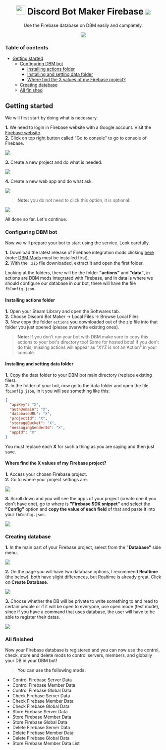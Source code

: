 <div align="center">
  <h1>
    <img src="https://silversunset.net/dbm/favicon.ico" width="30px"> Discord Bot Maker Firebase <img src="https://www.gstatic.com/devrel-devsite/prod/vcd1bbe5dda31d2b800805cc4c730b0229f847f2d108be33386b6e78644e79178/firebase/images/favicon.png">
  </h1>
  <p>
    Use the Firebase database on DBM easily and completely.
  </p>
  <a href="./LICENSE">
    <img src="https://img.shields.io/github/license/cappp/dbm-firebase?style=for-the-badge">
  </a>
</div>

### Table of contents

- [Getting started](#getting-started)
  - [Configuring DBM bot](#configuring-dbm-bot)
    - [Installing actions folder](#installing-actions-folder)
    - [Installing and setting data folder](#installing-and-setting-data-folder)
    - [Where find the X values of my Firebase project?](#where-to-find-the-x-values-of-my-firebase-project)
  - [Creating database](#creating-databse)
  - [All finished](#all-finished)

## Getting started

We will first start by doing what is necessary.

**1.** We need to login in Firebase website with a Google account. Visit the [Firebase website](https://firebase.com).<br>
**2.** Click on top right button called "Go to console" to go to console of Firebase.

![](https://i.imgur.com/Z1FONuA.png)<br>

**3.** Create a new project and do what is needed.

![](https://i.imgur.com/8ykgybu.png)

**4.** Create a new web app and do what ask.

![](https://i.imgur.com/mVnfFtY.png)

> **Note:** you do not need to click this option, it is optional:

![](https://i.imgur.com/BL8J9T8.png)

All done so far. Let's continue.

### Configuring DBM bot

Now we will prepare your bot to start using the service. Look carefully.

**1.** Download the latest release of Firebase integration mods clicking [here](https://github.com/cappp/dbm-firebase/archive/master.zip) (note: [DBM Mods](https://github.com/dbm-network/mods) must be installed first).<br>
**2.** With the `.zip` file downloaded, extract it and open the first folder.

Looking at the folders, there will be the folder **"actions"** and **"data"**, in actions are DBM mods integrated with Firebase, and in data is where we should configure our database in our bot, there will have the file `fbConfig.json`.

#### Installing actions folder

**1.** Open your Steam Library and open the Softwares tab.<br>
**2.** Choose Discord Bot Maker → Local Files → Browse Local Files<br>
**3.** Now copy the folder `actions` you downloaded out of the zip file into that folder you just opened (please overwrite existing ones).

> **Note:** If you don't run your bot with DBM make sure to copy this actions to your bot's directory too! Same for hosted bots! If you don't do this, missing actions will appear as "XYZ is not an Action" in your console.

#### Installing and setting data folder

**1.** Copy the data folder to your DBM bot main directory (replace existing files).<br>
**2.** In the folder of your bot, now go to the data folder and open the file `fbConfig.json`, in it you will see something like this:<br>
```json
{
  "apiKey": "X",
  "authDomain": "X",
  "databaseURL": "X",
  "projectId": "X",
  "storageBucket": "X",
  "messagingSenderId": "X",
  "appId": "X"
}
```
You must replace each **X** for such a thing as you are saying and then just save.

#### Where find the X values of my Firebase project?

**1.** Access your chosen Firebase project.<br>
**2.** Go to where your project settings are.

![](https://i.imgur.com/ClT2STE.png)

**3.** Scroll down and you will see the apps of your project (create one if you don't have one), go to where is **"Firebase SDK snippet"** and select the **"Config"** option and **copy the value of each field** of that and paste it into your `fbConfig.json`.

![](https://imgur.com/a/ARjGd7B)

### Creating database

**1.** In the main part of your Firebase project, select from the **"Database"** side menu.

![](https://i.imgur.com/FwsqNkn.png)

**2.** On the page you will have two database options, I recommend **Realtime** (the below), both have slight differences, but Realtime is already great. Click on **Create Database**.

![](https://i.imgur.com/Uopser3.png)

**3.** Choose whether the DB will be private to write something to and read to certain people or if it will be open to everyone, use open mode (test mode), since if you have a command that uses database, the user will have to be able to register their datas.

![](https://i.imgur.com/fYRn462.png)

### All finished

Now your Firebase database is registered and you can now use the control, check, store and delete mods to control servers, members, and globally your DB in your DBM bot!

> **You can use the following mods:**

- Control Firebase Server Data
- Control Firebase Member Data
- Control Firebase Global Data
- Check Firebase Server Data
- Check Firebase Member Data
- Check Firebase Global Data
- Store Firebase Server Data
- Store Firebase Member Data
- Store Firebase Global Data
- Delete Firebase Server Data
- Delete Firebase Member Data
- Delete Firebase Global Data
- Store Firebase Member Data List
